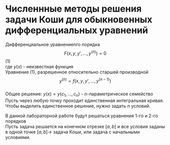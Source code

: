 # Численнные методы решения задачи Коши для обыкновенных дифференциальных уравнений

Дифференциальное уравнениеn­го порядка
		$$F(x, y, y', ..., y^{(n)}) = 0$$  (1)  
где $y(x)$ - неизвестная функция  
Уравнение (1), разрешенное относительно старшей производной  
		$$y^{(n)} = f(x, y, y', ..., y^{(n-1)})$$  
Общее решение: $y(x) = y(c_1, ..., c_n)$ - $n$-параметрическое семейство  
Пусть через любую точку проходит единственная интегральная кривая. Чтобы выделить единственное решение, нужно задать $n$ условий.  

В данной лабораторной работе будут решаться уравнения 1-го и 2-го порядков  
Пусть задача решается на конечном отрезке $[a,b]$ и все условия заданы в одной точке $[a,b] \rightarrow$ задача Коши, или задача с начальными условиями.